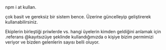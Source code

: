 npm i at kullan.

çok basit ve gereksiz bir sistem bence. Üzerine güncelleyip geliştirerek kullanabilirsiniz.

Ekiplerin birleştiği priwlerde vs. hangi üyelerin kimden geldiğini anlamak için .referans @kayıtsızüye şeklinde kullandığımızda o kişiye bizim permimizi veriyor ve bizden gelenlerin sayısı belli oluyor.

